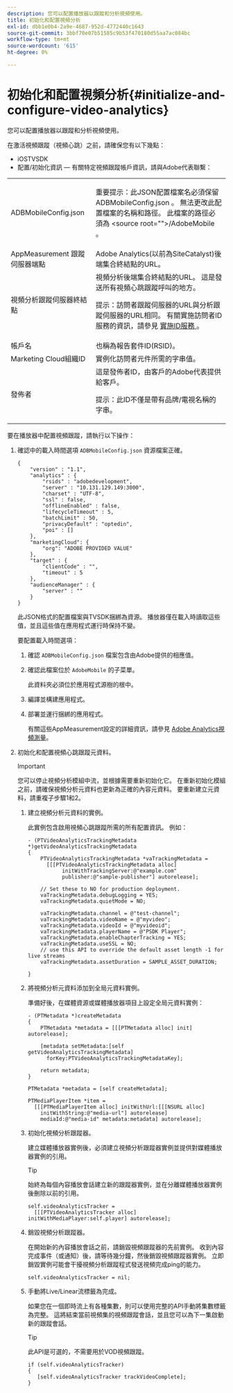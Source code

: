 ```yaml
---
description: 您可以配置播放器以跟蹤和分析視頻使用。
title: 初始化和配置視頻分析
exl-id: dbb1e0b4-2a9e-4687-952d-4772440c1643
source-git-commit: 3bbf70e07b51585c9b53f470180d55aa7ac084bc
workflow-type: tm+mt
source-wordcount: '615'
ht-degree: 0%

---
```


# 初始化和配置視頻分析{#initialize-and-configure-video-analytics}

您可以配置播放器以跟蹤和分析視頻使用。

在激活視頻跟蹤（視頻心跳）之前，請確保您有以下幾點：

* iOSTVSDK
* 配置/初始化資訊 — 有關特定視頻跟蹤帳戶資訊，請與Adobe代表聯繫：

<table id="table_3565328ABBEE4605A92EAE1ADE5D6F84"> 
 <tbody> 
  <tr> 
   <td colname="col1"> <span class="filepath"> ADBMobileConfig.json </span> </td> 
   <td colname="col2"> <p>重要提示：此JSON配置檔案名必須保留 <span class="codeph"> ADBMobileConfig.json </span>。 無法更改此配置檔案的名稱和路徑。 此檔案的路徑必須為 <span class="codeph"> &lt;source root=""&gt;/AdobeMobile </span>。 </p> </td> 
  </tr> 
  <tr> 
   <td colname="col1"> <span class="codeph"> AppMeasurement </span> 跟蹤伺服器端點 </td> 
   <td colname="col2"> Adobe Analytics(以前為SiteCatalyst)後端集合終結點的URL。 </td> 
  </tr> 
  <tr> 
   <td colname="col1"> 視頻分析跟蹤伺服器終結點 </td> 
   <td colname="col2"> 視頻分析後端集合終結點的URL。 這是發送所有視頻心跳跟蹤呼叫的地方。 <p>提示：訪問者跟蹤伺服器的URL與分析跟蹤伺服器的URL相同。 有關實施訪問者ID服務的資訊，請參見 <a href="https://experienceleague.adobe.com/docs/id-service/using/implementation/setup-target.html?lang=en" format="html" scope="external"> 實施ID服務 </a>。 </p> </td> 
  </tr> 
  <tr> 
   <td colname="col1"> 帳戶名 </td> 
   <td colname="col2"> 也稱為報告套件ID(RSID)。 </td> 
  </tr> 
  <tr> 
   <td colname="col1"> Marketing Cloud組織ID </td> 
   <td colname="col2"> 實例化訪問者元件所需的字串值。 </td> 
  </tr> 
  <tr> 
   <td colname="col1"> 發佈者 </td> 
   <td colname="col2"> 這是發佈者ID，由客戶的Adobe代表提供給客戶。 <p>提示：此ID不僅是帶有品牌/電視名稱的字串。 </p> </td> 
  </tr> 
 </tbody> 
</table>

要在播放器中配置視頻跟蹤，請執行以下操作：

1. 確認中的載入時間選項 `ADBMobileConfig.json` 資源檔案正確。

   ```
   { 
       "version" : "1.1", 
       "analytics" : { 
           "rsids" : "adobedevelopment", 
           "server" : "10.131.129.149:3000", 
           "charset" : "UTF-8", 
           "ssl" : false, 
           "offlineEnabled" : false, 
           "lifecycleTimeout" : 5, 
           "batchLimit" : 50, 
           "privacyDefault" : "optedin", 
           "poi" : [] 
       }, 
       "marketingCloud": { 
           "org": "ADOBE PROVIDED VALUE"  
       }, 
       "target" : { 
           "clientCode" : "", 
           "timeout" : 5 
       }, 
       "audienceManager" : { 
           "server" : "" 
       } 
   }
   ```

   此JSON格式的配置檔案與TVSDK捆綁為資源。 播放器僅在載入時讀取這些值，並且這些值在應用程式運行時保持不變。

   要配置載入時間選項：

   1. 確認 `ADBMobileConfig.json` 檔案包含由Adobe提供的相應值。
   1. 確認此檔案位於 `AdobeMobile` 的子菜單。

      此資料夾必須位於應用程式源樹的根中。
   1. 編譯並構建應用程式。
   1. 部署並運行捆綁的應用程式。

      有關這些AppMeasurement設定的詳細資訊，請參見 [Adobe Analytics視頻測量](https://experienceleague.adobe.com/docs/media-analytics/using/media-overview.html?lang=en)。
1. 初始化和配置視頻心跳跟蹤元資料。

   >[!IMPORTANT]
   >
   >您可以停止視頻分析模組中流，並根據需要重新初始化它。 在重新初始化模組之前，請確保視頻分析元資料也更新為正確的內容元資料。 要重新建立元資料，請重複子步驟1和2。

   1. 建立視頻分析元資料的實例。

      此實例包含啟用視頻心跳跟蹤所需的所有配置資訊。 例如：

      ```
      - (PTVideoAnalyticsTrackingMetadata *)getVideoAnalyticsTrackingMetadata 
      { 
          PTVideoAnalyticsTrackingMetadata *vaTrackingMetadata =  
            [[[PTVideoAnalyticsTrackingMetadata alloc]  
                 initWithTrackingServer:@"example.com" 
                 publisher:@"sample-publisher"] autorelease]; 
      
          // Set these to NO for production deployment. 
          vaTrackingMetadata.debugLogging = YES;  
          vaTrackingMetadata.quietMode = NO; 
      
          vaTrackingMetadata.channel = @"test-channel"; 
          vaTrackingMetadata.videoName = @"myvideo"; 
          vaTrackingMetadata.videoId = @"myvideoid"; 
          vaTrackingMetadata.playerName = @"PSDK Player"; 
          vaTrackingMetadata.enableChapterTracking = YES; 
          vaTrackingMetadata.useSSL = NO; 
          // use this API to override the default asset length -1 for live streams 
          vaTrackingMetadata.assetDuration = SAMPLE_ASSET_DURATION; 
      
      }
      ```

   1. 將視頻分析元資料添加到全局元資料實例。

      準備好後，在媒體資源或媒體播放器項目上設定全局元資料實例：

      ```
      - (PTMetadata *)createMetadata 
      { 
          PTMetadata *metadata = [[[PTMetadata alloc] init] autorelease]; 
      
          [metadata setMetadata:[self getVideoAnalyticsTrackingMetadata]  
            forKey:PTVideoAnalyticsTrackingMetadataKey]; 
      
          return metadata; 
      } 
      
      PTMetadata *metadata = [self createMetadata]; 
      
      PTMediaPlayerItem *item =  
        [[[PTMediaPlayerItem alloc] initWithUrl:[[[NSURL alloc]  
          initWithString:@"media-url"] autorelease] 
          mediaId:@"media-id" metadata:metadata] autorelease];
      ```

   1. 初始化視頻分析跟蹤器。

      建立媒體播放器實例後，必須建立視頻分析跟蹤器實例並提供對媒體播放器實例的引用。

      >[!TIP]
      >
      >始終為每個內容播放會話建立新的跟蹤器實例，並在分離媒體播放器實例後刪除以前的引用。

      ```
      self.videoAnalyticsTracker =  
        [[[PTVideoAnalyticsTracker alloc] initWithMediaPlayer:self.player] autorelease];
      ```

   1. 銷毀視頻分析跟蹤器。

      在開始新的內容播放會話之前，請銷毀視頻跟蹤器的先前實例。 收到內容完成事件（或通知）後，請等待幾分鐘，然後銷毀視頻跟蹤器實例。 立即銷毀實例可能會干擾視頻分析跟蹤程式發送視頻完成ping的能力。

      ```
      self.videoAnalyticsTracker = nil;
      ```

   1. 手動將Live/Linear流標籤為完成。

      如果您在一個即時流上有各種集數，則可以使用完整的API手動將集數標籤為完整。 這將結束當前視頻集的視頻跟蹤會話，並且您可以為下一集啟動新的跟蹤會話。

      >[!TIP]
      >
      >此API是可選的，不需要用於VOD視頻跟蹤。

      ```
      if (self.videoAnalyticsTracker) 
      { 
         [self.videoAnalyticsTracker trackVideoComplete];   
      }
      ```
